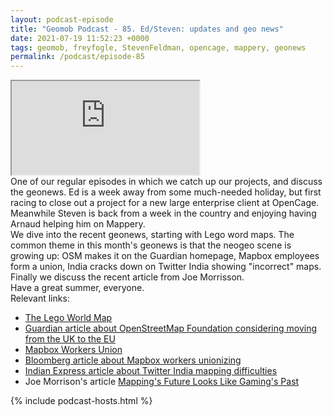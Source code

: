 ```yaml
--- 
layout: podcast-episode
title: "Geomob Podcast - 85. Ed/Steven: updates and geo news"
date: 2021-07-19 11:52:23 +0000
tags: geomob, freyfogle, StevenFeldman, opencage, mappery, geonews
permalink: /podcast/episode-85
---
```


<iframe class="castos-iframe-player" src="https://5e2e9055a029d5-78101471.castos.com/player/566936"></iframe>

<div class="pt20">
One of our regular episodes in which we catch up our projects, and discuss 
the geonews. Ed is a week away from some much-needed holiday, but first 
racing to close out a project for a new large enterprise client at OpenCage.
Meanwhile Steven is back from a week in the country and enjoying having Arnaud 
helping him on Mappery.
<div class="pt10">
We dive into the recent geonews, starting with Lego word maps. The common theme in this month's geonews is that the neogeo scene is growing up: OSM makes it on the Guardian homepage, Mapbox employees form a union, India cracks down on Twitter India showing "incorrect" maps. Finally we discuss the recent article from Joe Morrisson.
</div>
<div class="pt10">
Have a great summer, everyone.
</div>
</div>

<div class="pt20">
  Relevant links:
  <ul>
    <li class="pt10"><a href="https://www.lego.com/en-us/product/world-map-31203">The Lego World Map</a></li>
    <li class="pt10"><a href="https://www.theguardian.com/politics/2021/jun/30/openstreetmap-looks-to-relocate-to-eu-due-to-brexit-limitations">Guardian article about OpenStreetMap Foundation considering moving from the UK to the EU</a></li>
    <li class="pt10"><a href="https://www.mapboxworkersunion.org">Mapbox Workers Union</a></li>
    <li class="pt10"><a href="https://www.bloomberg.com/news/articles/2021-06-15/mapbox-workers-announce-union-drive-in-latest-tech-labor-push">Bloomberg article about Mapbox workers unionizing</a></li>
    <li class="pt10"><a href="https://indianexpress.com/article/india/twitter-india-md-manish-maheshwari-named-in-fir-over-distorted-india-map-7380574/">Indian Express article about Twitter India mapping difficulties</a></li>
    <li class="pt10">Joe Morrison's article <a href="https://joemorrison.substack.com/p/mappings-future-looks-like-gamings">Mapping's Future Looks Like Gaming's Past</a></li>    
  </ul>  
</div>

{% include podcast-hosts.html %}












